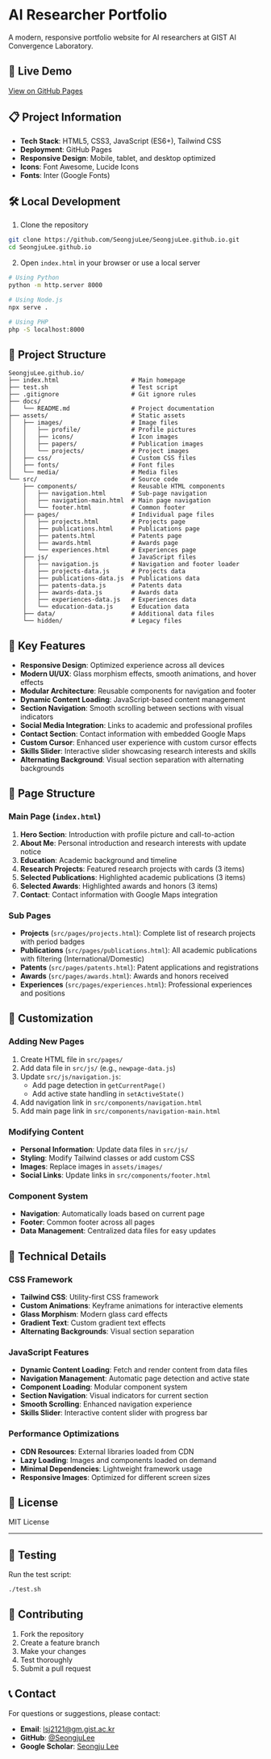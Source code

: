 # AI Researcher Portfolio

A modern, responsive portfolio website for AI researchers at GIST AI Convergence Laboratory.

## 🚀 Live Demo

[View on GitHub Pages](https://seongjulee.github.io)

## 📋 Project Information

- **Tech Stack**: HTML5, CSS3, JavaScript (ES6+), Tailwind CSS
- **Deployment**: GitHub Pages
- **Responsive Design**: Mobile, tablet, and desktop optimized
- **Icons**: Font Awesome, Lucide Icons
- **Fonts**: Inter (Google Fonts)

## 🛠️ Local Development

1. Clone the repository
```bash
git clone https://github.com/SeongjuLee/SeongjuLee.github.io.git
cd SeongjuLee.github.io
```

2. Open `index.html` in your browser or use a local server
```bash
# Using Python
python -m http.server 8000

# Using Node.js
npx serve .

# Using PHP
php -S localhost:8000
```

## 📁 Project Structure

```
SeongjuLee.github.io/
├── index.html                    # Main homepage
├── test.sh                       # Test script
├── .gitignore                    # Git ignore rules
├── docs/
│   └── README.md                 # Project documentation
├── assets/                       # Static assets
│   ├── images/                   # Image files
│   │   ├── profile/              # Profile pictures
│   │   ├── icons/                # Icon images
│   │   ├── papers/               # Publication images
│   │   └── projects/             # Project images
│   ├── css/                      # Custom CSS files
│   ├── fonts/                    # Font files
│   └── media/                    # Media files
└── src/                          # Source code
    ├── components/               # Reusable HTML components
    │   ├── navigation.html       # Sub-page navigation
    │   ├── navigation-main.html  # Main page navigation
    │   └── footer.html           # Common footer
    ├── pages/                    # Individual page files
    │   ├── projects.html         # Projects page
    │   ├── publications.html     # Publications page
    │   ├── patents.html          # Patents page
    │   ├── awards.html           # Awards page
    │   └── experiences.html      # Experiences page
    ├── js/                       # JavaScript files
    │   ├── navigation.js         # Navigation and footer loader
    │   ├── projects-data.js      # Projects data
    │   ├── publications-data.js  # Publications data
    │   ├── patents-data.js       # Patents data
    │   ├── awards-data.js        # Awards data
    │   ├── experiences-data.js   # Experiences data
    │   └── education-data.js     # Education data
    ├── data/                     # Additional data files
    └── hidden/                   # Legacy files
```

## 🎨 Key Features

- **Responsive Design**: Optimized experience across all devices
- **Modern UI/UX**: Glass morphism effects, smooth animations, and hover effects
- **Modular Architecture**: Reusable components for navigation and footer
- **Dynamic Content Loading**: JavaScript-based content management
- **Section Navigation**: Smooth scrolling between sections with visual indicators
- **Social Media Integration**: Links to academic and professional profiles
- **Contact Section**: Contact information with embedded Google Maps
- **Custom Cursor**: Enhanced user experience with custom cursor effects
- **Skills Slider**: Interactive slider showcasing research interests and skills
- **Alternating Background**: Visual section separation with alternating backgrounds

## 📝 Page Structure

### Main Page (`index.html`)
1. **Hero Section**: Introduction with profile picture and call-to-action
2. **About Me**: Personal introduction and research interests with update notice
3. **Education**: Academic background and timeline
4. **Research Projects**: Featured research projects with cards (3 items)
5. **Selected Publications**: Highlighted academic publications (3 items)
6. **Selected Awards**: Highlighted awards and honors (3 items)
7. **Contact**: Contact information with Google Maps integration

### Sub Pages
- **Projects** (`src/pages/projects.html`): Complete list of research projects with period badges
- **Publications** (`src/pages/publications.html`): All academic publications with filtering (International/Domestic)
- **Patents** (`src/pages/patents.html`): Patent applications and registrations
- **Awards** (`src/pages/awards.html`): Awards and honors received
- **Experiences** (`src/pages/experiences.html`): Professional experiences and positions

## 🔧 Customization

### Adding New Pages
1. Create HTML file in `src/pages/`
2. Add data file in `src/js/` (e.g., `newpage-data.js`)
3. Update `src/js/navigation.js`:
   - Add page detection in `getCurrentPage()`
   - Add active state handling in `setActiveState()`
4. Add navigation link in `src/components/navigation.html`
5. Add main page link in `src/components/navigation-main.html`

### Modifying Content
- **Personal Information**: Update data files in `src/js/`
- **Styling**: Modify Tailwind classes or add custom CSS
- **Images**: Replace images in `assets/images/`
- **Social Links**: Update links in `src/components/footer.html`

### Component System
- **Navigation**: Automatically loads based on current page
- **Footer**: Common footer across all pages
- **Data Management**: Centralized data files for easy updates

## 🎯 Technical Details

### CSS Framework
- **Tailwind CSS**: Utility-first CSS framework
- **Custom Animations**: Keyframe animations for interactive elements
- **Glass Morphism**: Modern glass card effects
- **Gradient Text**: Custom gradient text effects
- **Alternating Backgrounds**: Visual section separation

### JavaScript Features
- **Dynamic Content Loading**: Fetch and render content from data files
- **Navigation Management**: Automatic page detection and active state
- **Component Loading**: Modular component system
- **Section Navigation**: Visual indicators for current section
- **Smooth Scrolling**: Enhanced navigation experience
- **Skills Slider**: Interactive content slider with progress bar

### Performance Optimizations
- **CDN Resources**: External libraries loaded from CDN
- **Lazy Loading**: Images and components loaded on demand
- **Minimal Dependencies**: Lightweight framework usage
- **Responsive Images**: Optimized for different screen sizes

## 📄 License

MIT License

---

## 🧪 Testing

Run the test script:
```bash
./test.sh
```

## 🤝 Contributing

1. Fork the repository
2. Create a feature branch
3. Make your changes
4. Test thoroughly
5. Submit a pull request

## 📞 Contact

For questions or suggestions, please contact:
- **Email**: lsj2121@gm.gist.ac.kr
- **GitHub**: [@SeongjuLee](https://github.com/SeongjuLee)
- **Google Scholar**: [Seongju Lee](https://scholar.google.com/citations?user=Q0LR04AAAAAJ&hl=ko&oi=ao)